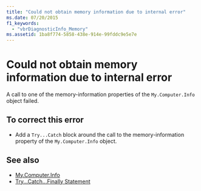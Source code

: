 ```yaml
---
title: "Could not obtain memory information due to internal error"
ms.date: 07/20/2015
f1_keywords: 
  - "vbrDiagnosticInfo_Memory"
ms.assetid: 1ba8f774-5858-438e-914e-99fddc9e5e7e
---
```

# Could not obtain memory information due to internal error
A call to one of the memory-information properties of the `My.Computer.Info` object failed.  
  
## To correct this error  
  
- Add a `Try...Catch` block around the call to the memory-information property of the `My.Computer.Info` object.  
  
## See also

- [My.Computer.Info](xref:Microsoft.VisualBasic.Devices.ComputerInfo)
- [Try...Catch...Finally Statement](../language-reference/statements/try-catch-finally-statement.md)
